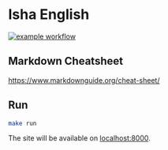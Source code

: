 # Isha English

[![example workflow](https://github.com/AlexFreik/isha-english/actions/workflows/ci.yml/badge.svg)](https://platform.ishaenglish.com/)



## Markdown Cheatsheet

https://www.markdownguide.org/cheat-sheet/

## Run

```zsh
make run
```

The site will be available on [localhost:8000](http://localhost:8000).
